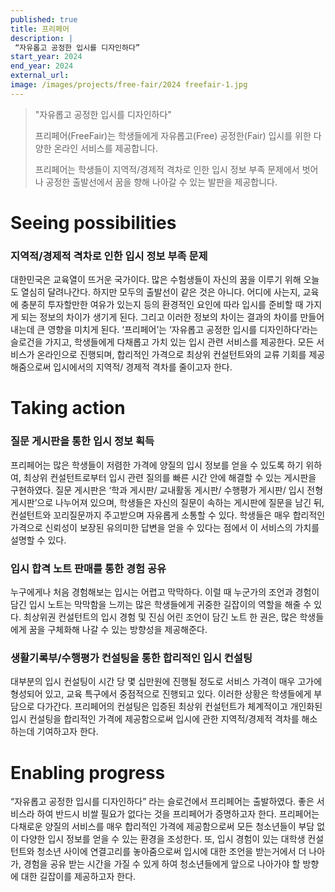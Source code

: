 ```yaml
---
published: true
title: 프리페어
description: |
 “자유롭고 공정한 입시를 디자인하다”
start_year: 2024
end_year: 2024
external_url:
image: /images/projects/free-fair/2024 freefair-1.jpg
---
```


>"자유롭고 공정한 입시를 디자인하다" 
>
>프리페어(FreeFair)는 학생들에게 자유롭고(Free) 공정한(Fair) 입시를 위한 다양한 온라인 서비스를 제공합니다. 
>
>프리페어는 학생들이 지역적/경제적 격차로 인한 입시 정보 부족 문제에서 벗어나 공정한 출발선에서 꿈을 향해 나아갈 수 있는 발판을 제공합니다. 


# Seeing possibilities

### 지역적/경제적 격차로 인한 입시 정보 부족 문제 

대한민국은 교육열이 뜨거운 국가이다. 많은 수험생들이 자신의 꿈을 이루기 위해 오늘도 열심히 달려나간다. 하지만 모두의 출발선이 같은 것은 아니다. 어디에 사는지, 교육에 충분히 투자할만한 여유가 있는지 등의 환경적인 요인에 따라 입시를 준비할 때 가지게 되는 정보의 차이가 생기게 된다. 그리고 이러한 정보의 차이는 결과의 차이를 만들어내는데 큰 영향을 미치게 된다. ‘프리페어’는 ‘자유롭고 공정한 입시를 디자인하다’라는 슬로건을 가지고, 학생들에게 다채롭고 가치 있는 입시 관련 서비스를 제공한다. 모든 서비스가 온라인으로 진행되며, 합리적인 가격으로 최상위 컨설턴트와의 교류 기회를 제공해줌으로써 입시에서의 지역적/ 경제적 격차를 줄이고자 한다. 

# Taking action

### 질문 게시판을 통한 입시 정보 획득

프리페어는 많은 학생들이 저렴한 가격에 양질의 입시 정보를 얻을 수 있도록 하기 위하여, 최상위 컨설턴트로부터 입시 관련 질의를 빠른 시간 안에 해결할 수 있는 게시판을 구현하였다. 질문 게시판은 ‘학과 게시판/ 교내활동 게시판/ 수행평가 게시판/ 입시 전형 게시판’으로 나누어져 있으며, 학생들은 자신의 질문이 속하는 게시판에 질문을 남긴 뒤, 컨설턴트와 꼬리질문까지 주고받으며 자유롭게 소통할 수 있다. 학생들은 매우 합리적인 가격으로 신뢰성이 보장된 유의미한 답변을 얻을 수 있다는 점에서 이 서비스의 가치를 설명할 수 있다. 

### 입시 합격 노트 판매를 통한 경험 공유

누구에게나 처음 경험해보는 입시는 어렵고 막막하다. 이럴 때 누군가의 조언과 경험이 담긴 입시 노트는 막막함을 느끼는 많은 학생들에게 귀중한 길잡이의 역할을 해줄 수 있다. 최상위권 컨설턴트의 입시 경험 및 진심 어린 조언이 담긴 노트 한 권은, 많은 학생들에게 꿈을 구체화해 나갈 수 있는 방향성을 제공해준다. 

### 생활기록부/수행평가 컨설팅을 통한 합리적인 입시 컨설팅

대부분의 입시 컨설팅이 시간 당 몇 십만원에 진행될 정도로 서비스 가격이 매우 고가에 형성되어 있고, 교육 특구에서 중점적으로 진행되고 있다. 이러한 상황은 학생들에게 부담으로 다가간다. 프리페어의 컨설팅은 입증된 최상위 컨설턴트가 체계적이고 개인화된 입시 컨설팅을 합리적인 가격에 제공함으로써 입시에 관한 지역적/경제적 격차를 해소하는데 기여하고자 한다.

# Enabling progress

“자유롭고 공정한 입시를 디자인하다” 라는 슬로건에서 프리페어는 출발하였다. 좋은 서비스라 하여 반드시 비쌀 필요가 없다는 것을 프리페어가 증명하고자 한다. 프리페어는 다채로운 양질의 서비스를 매우 합리적인 가격에 제공함으로써 모든 청소년들이 부담 없이 다양한 입시 정보를 얻을 수 있는 환경을 조성한다. 또, 입시 경험이 있는 대학생 컨설턴트와 청소년 사이에 연결고리를 놓아줌으로써 입시에 대한 조언을 받는거에서 더 나아가, 경험을 공유 받는 시간을 가질 수 있게 하여 청소년들에게 앞으로 나아가야 할 방향에 대한 길잡이를 제공하고자 한다.

